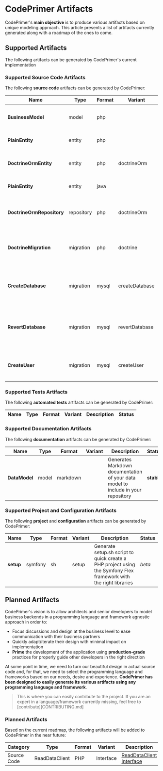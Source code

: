# CodePrimer Artifacts
CodePrimer's **main objective** is to produce various artifacts based on unique modeling approach. This article presents a list of artifacts currently generated along with a roadmap of the ones to come.

## Supported Artifacts
The following artifacts can be generated by CodePrimer's current implementation

### Supported Source Code Artifacts
The following **source code** artifacts can be generated by CodePrimer:

| Name | Type | Format | Variant | Description | Status |
| ---- | ---- | ------ | ------- | ----------- | ------ |
| **BusinessModel** | model | php |  | Generate plain PHP BusinessModel classes | **stable** |
| **PlainEntity** | entity | php |  | Generate plain PHP Entity classes | *alpha* |
| **DoctrineOrmEntity** | entity | php | doctrineOrm | Generate Entity PHP classes using Doctrine ORM annotations | *alpha* |
| **PlainEntity** | entity | java |  | Generate plain Java Entity classes | *alpha* |
| **DoctrineOrmRepository** | repository | php | doctrineOrm | Generate PHP Repository implementation using Doctrine ORM | *alpha* |
| **DoctrineMigration** | migration | php | doctrine | Generate Doctrine migration to setup and rollback initial database in PHP | *alpha* |
| **CreateDatabase** | migration | mysql | createDatabase | Generate MySQL script to create a database based on the configured data model | *beta* |
| **RevertDatabase** | migration | mysql | revertDatabase | Generate MySQL script to revert the creation of the database created by the &#039;CreateDatabase&#039; template | *beta* |
| **CreateUser** | migration | mysql | createUser | Simple MySQL script to create a database user to use for the application | *beta* |

### Supported Tests Artifacts
The following **automated tests** artifacts can be generated by CodePrimer:

| Name | Type | Format | Variant | Description | Status |
| ---- | ---- | ------ | ------- | ----------- | ------ |

### Supported Documentation Artifacts
The following **documentation** artifacts can be generated by CodePrimer:

| Name | Type | Format | Variant | Description | Status |
| ---- | ---- | ------ | ------- | ----------- | ------ |
| **DataModel** | model | markdown |  | Generates Markdown documentation of your data model to include in your repository | **stable** |

### Supported Project and Configuration Artifacts
The following **project** and **configuration** artifacts can be generated by CodePrimer:

| Name | Type | Format | Variant | Description | Status |
| ---- | ---- | ------ | ------- | ----------- | ------ |
| **setup** | symfony | sh | setup | Generate setup.sh script to quick create a PHP project using the Symfony Flex framework with the right libraries | *beta* |


## Planned Artifacts
CodePrimer's vision is to allow architects and senior developers to model business backends in a programming language and framework agnostic approach in order to:
- Focus discussions and design at the business level to ease communication with their business partners
- Quickly adapt/iterate their design with minimal impact on implementation
- **Prime** the development of the application using **production-grade** practices for properly guide other developers in the right direction

At some point in time, we need to turn our beautiful design in actual source code and, for that, we need to select the programming language and frameworks based on our needs, desire and experience.
**CodePrimer has been designed to easily generate its various artifacts using any programming language and framework**.

> This is where you can easily contribute to the project. If you are an expert in a language/framework currently missing, feel free to [contribute][CONTRIBUTING.md]

### Planned Artifacts
Based on the current roadmap, the following artifacts will be added to CodePrimer in the near future:

| Category | Type | Format | Variant | Description | Issue |
| -------- | ---- | ------ | ------- | ----------- | ----- |
| Source Code | ReadDataClient | PHP | Interface | [ReadDataClient Interface](doc/bundle/DataClient) | #49